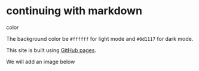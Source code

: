 # continuing with markdown
color

The background color  be `#ffffff` for light mode and `#0d1117` for dark mode.

This site is built using [GitHub pages](https://pages.github.com/).

We will add an image below

